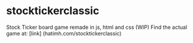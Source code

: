 # stocktickerclassic
Stock Ticker board game remade in js, html and css (WIP)
Find the actual game at: [link] (hatimh.com/stocktickerclassic)

